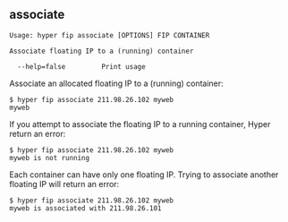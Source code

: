 ## associate

    Usage: hyper fip associate [OPTIONS] FIP CONTAINER

    Associate floating IP to a (running) container

      --help=false         Print usage

Associate an allocated floating IP to a (running) container:

	$ hyper fip associate 211.98.26.102 myweb
	myweb

If you attempt to associate the floating IP to a running container, Hyper return an error:

	$ hyper fip associate 211.98.26.102 myweb
	myweb is not running

Each container can have only one floating IP. Trying to associate another floating IP will return an error:

	$ hyper fip associate 211.98.26.102 myweb
	myweb is associated with 211.98.26.101
